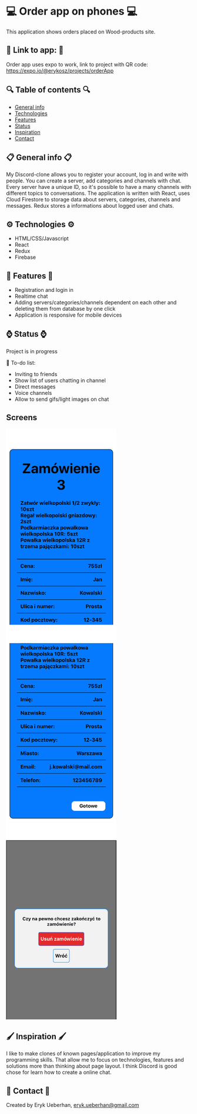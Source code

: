 # 💻 Order app on phones 💻 
This application shows orders placed on Wood-products site.

## 💢 Link to app: 💢
Order app uses expo to work, link to project with QR code: https://expo.io/@erykosz/projects/orderApp

## 🔍 Table of contents 🔍
* [General info](#general-info)
* [Technologies](#technologies)
* [Features](#features)
* [Status](#status)
* [Inspiration](#inspiration)
* [Contact](#contact)


## 📋 General info 📋
My Discord-clone allows you to register your account, log in and write with people. You can create a server, add categories and channels with chat.
Every server have a unique ID, so it's possible to have a many channels with different topics to conversations.
The application is written with React, uses Cloud Firestore to storage data about servers, categories, channels and messages.
Redux stores a informations about logged user and chats.

## ⚙️ Technologies ⚙️
* HTML/CSS/Javascript
* React
* Redux
* Firebase

## 🚀 Features 🚀
* Registration and login in
* Realtime chat
* Adding servers/categories/channels dependent on each other and deleting them from database by one click
* Application is responsive for mobile devices

## ⌚️ Status ⌚️
Project is in progress

🔧 To-do list:
* Inviting to friends
* Show list of users chatting in channel
* Direct messages
* Voice channels
* Allow to send gifs/light images on chat

## Screens
<img src='Screenshots/2.png' width='300'>
<img src='Screenshots/3.png' width='300'>
<img src='Screenshots/1.png' width='300'>

## 🖌 Inspiration 🖌
I like to make clones of known pages/application to improve my programming skills.
That allow me to focus on technologies, features and solutions more than thinking about page layout.
I think Discord is good chose for learn how to create a online chat.

## 📧 Contact 📧
Created by Eryk Ueberhan,
eryk.ueberhan@gmail.com

